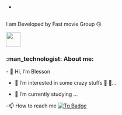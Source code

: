  - <h2>

  I am Developed by 
  Fast movie Group 🙃

  <img src="https://media.giphy.com/media/hvRJCLFzcasrR4ia7z/giphy.gif" width="40"/>

</h2>

<h3>:man_technologist: About me:</h3>
 - 👋 Hi, I’m Blesson

 - 👀 I’m interested in some crazy stuffs 🌌  🔭...

 - 💐 I’m currently studying ...

 -📫 How to reach me [![Tg Badge](https://img.shields.io/badge/-𝙱𝚕𝚎𝚜𝚜𝚘𝚗-blue?style=flat&logo=telegram&logoColor=white)](https://t.me/blesson_TG)







